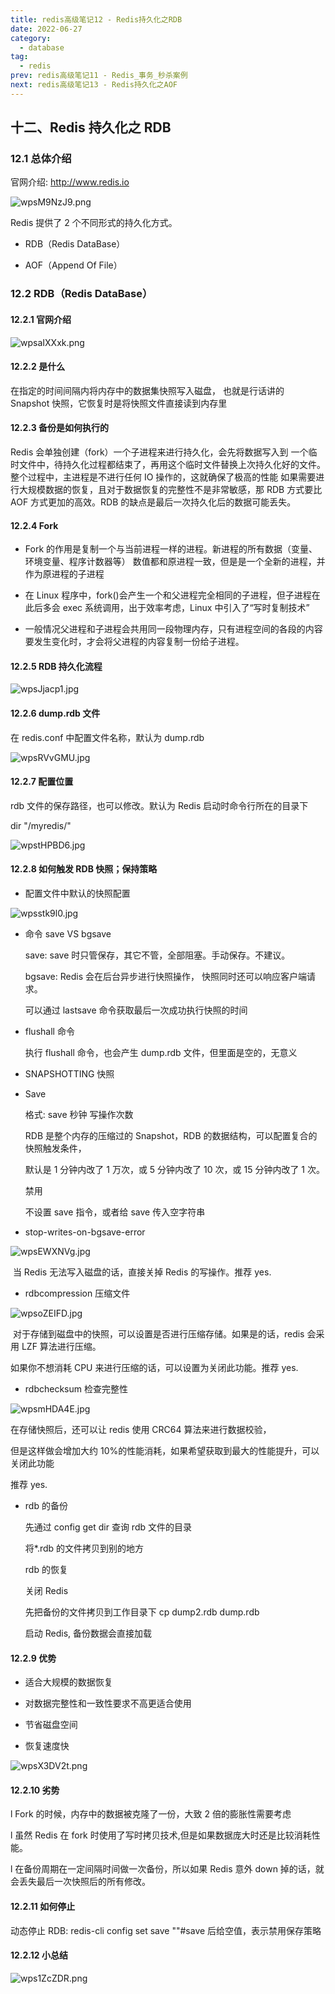 ```yaml
---
title: redis高级笔记12 - Redis持久化之RDB
date: 2022-06-27
category:
  - database
tag:
  - redis
prev: redis高级笔记11 - Redis_事务_秒杀案例
next: redis高级笔记13 - Redis持久化之AOF
---
```


## 十二、Redis 持久化之 RDB

### 12.1 总体介绍

官网介绍: <http://www.redis.io>

![wpsM9NzJ9.png](./images/wpsM9NzJ9.png)

Redis 提供了 2 个不同形式的持久化方式。

- RDB（Redis DataBase）

- AOF（Append Of File）

### 12.2 RDB（Redis DataBase）

#### 12.2.1 官网介绍

![wpsaIXXxk.png](./images/wpsaIXXxk.png)

#### 12.2.2 是什么

在指定的时间间隔内将内存中的数据集快照写入磁盘， 也就是行话讲的 Snapshot 快照，它恢复时是将快照文件直接读到内存里

#### 12.2.3 备份是如何执行的

Redis 会单独创建（fork）一个子进程来进行持久化，会先将数据写入到 一个临时文件中，待持久化过程都结束了，再用这个临时文件替换上次持久化好的文件。 整个过程中，主进程是不进行任何 IO 操作的，这就确保了极高的性能 如果需要进行大规模数据的恢复，且对于数据恢复的完整性不是非常敏感，那 RDB 方式要比 AOF 方式更加的高效。RDB 的缺点是最后一次持久化后的数据可能丢失。

#### 12.2.4 Fork

- Fork 的作用是复制一个与当前进程一样的进程。新进程的所有数据（变量、环境变量、程序计数器等） 数值都和原进程一致，但是是一个全新的进程，并作为原进程的子进程

- 在 Linux 程序中，fork()会产生一个和父进程完全相同的子进程，但子进程在此后多会 exec 系统调用，出于效率考虑，Linux 中引入了“写时复制技术”

- 一般情况父进程和子进程会共用同一段物理内存，只有进程空间的各段的内容要发生变化时，才会将父进程的内容复制一份给子进程。

#### 12.2.5 RDB 持久化流程

![wpsJjacp1.jpg](./images/wpsJjacp1.jpg)

#### 12.2.6 dump.rdb 文件

在 redis.conf 中配置文件名称，默认为 dump.rdb

![wpsRVvGMU.jpg](./images/wpsRVvGMU.jpg)

#### 12.2.7 配置位置

rdb 文件的保存路径，也可以修改。默认为 Redis 启动时命令行所在的目录下

dir "/myredis/"

![wpstHPBD6.jpg](./images/wpstHPBD6.jpg)

#### 12.2.8 如何触发 RDB 快照；保持策略

- 配置文件中默认的快照配置

![wpsstk9l0.jpg](./images/wpsstk9l0.jpg)

- 命令 save VS bgsave

  save: save 时只管保存，其它不管，全部阻塞。手动保存。不建议。

  bgsave: Redis 会在后台异步进行快照操作， 快照同时还可以响应客户端请求。

  可以通过 lastsave 命令获取最后一次成功执行快照的时间

- flushall 命令

  执行 flushall 命令，也会产生 dump.rdb 文件，但里面是空的，无意义

- SNAPSHOTTING 快照

- Save

  格式: save 秒钟 写操作次数

  RDB 是整个内存的压缩过的 Snapshot，RDB 的数据结构，可以配置复合的快照触发条件，

  默认是 1 分钟内改了 1 万次，或 5 分钟内改了 10 次，或 15 分钟内改了 1 次。

  禁用

  不设置 save 指令，或者给 save 传入空字符串

- stop-writes-on-bgsave-error

![wpsEWXNVg.jpg](./images/wpsEWXNVg.jpg)

​ 当 Redis 无法写入磁盘的话，直接关掉 Redis 的写操作。推荐 yes.

- rdbcompression 压缩文件

![wpsoZEIFD.jpg](./images/wpsoZEIFD.jpg)

​ 对于存储到磁盘中的快照，可以设置是否进行压缩存储。如果是的话，redis 会采用 LZF 算法进行压缩。

如果你不想消耗 CPU 来进行压缩的话，可以设置为关闭此功能。推荐 yes.

- rdbchecksum 检查完整性

![wpsmHDA4E.jpg](./images/wpsmHDA4E.jpg)

在存储快照后，还可以让 redis 使用 CRC64 算法来进行数据校验，

但是这样做会增加大约 10%的性能消耗，如果希望获取到最大的性能提升，可以关闭此功能

推荐 yes.

- rdb 的备份

  先通过 config get dir 查询 rdb 文件的目录

  将\*.rdb 的文件拷贝到别的地方

  rdb 的恢复

  关闭 Redis

  先把备份的文件拷贝到工作目录下 cp dump2.rdb dump.rdb

  启动 Redis, 备份数据会直接加载

#### 12.2.9 优势

- 适合大规模的数据恢复

- 对数据完整性和一致性要求不高更适合使用

- 节省磁盘空间

- 恢复速度快

![wpsX3DV2t.png](./images/wpsX3DV2t.png)

#### 12.2.10 劣势

l Fork 的时候，内存中的数据被克隆了一份，大致 2 倍的膨胀性需要考虑

l 虽然 Redis 在 fork 时使用了写时拷贝技术,但是如果数据庞大时还是比较消耗性能。

l 在备份周期在一定间隔时间做一次备份，所以如果 Redis 意外 down 掉的话，就会丢失最后一次快照后的所有修改。

#### 12.2.11 如何停止

动态停止 RDB: redis-cli config set save ""#save 后给空值，表示禁用保存策略

#### 12.2.12 小总结

![wps1ZcZDR.png](./images/wps1ZcZDR.png)
